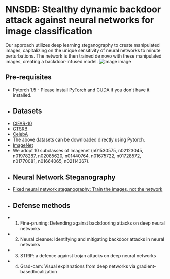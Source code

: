 # NNSDB: Stealthy dynamic backdoor attack against neural networks for image classification
Our approach utilizes deep learning steganography to create manipulated images, capitalizing on the unique sensitivity of neural networks to minute perturbations. The network is then trained de novo with these manipulated images, creating a backdoor-infused model. 
![Image image](https://github.com/DLAIResearch/NNSDB/NNSDB.jpg)
<br/>
## Pre-requisites
- Pytorch 1.5 - Please install [PyTorch](https://pytorch.org/get-started/locally/) and CUDA if you don't have it installed.
- ## Datasets
- [CIFAR-10](http://www.cs.toronto.edu/~kriz/cifar.html)
- [GTSRB](https://benchmark.ini.rub.de/)
- [CelebA](https://mmlab.ie.cuhk.edu.hk/projects/CelebA.html)
- The above datasets can be downloaded directly using Pytorch.
- [ImageNet](https://www.image-net.org/download.php)
- We adopt 10 subclasses of Imagenet (n01530575, n02123045, n01978287, n02085620, n01440764, n01675722, n01728572, n01770081, n01664065, n02114367).
- ## Neural Network Steganography
-  [Fixed neural network steganography: Train the images, not the network](https://github.com/varshakishore/FNNS)
- ## Defense methods
- 1. Fine-pruning: Defending against backdooring attacks on deep neural networks
- 2. Neural cleanse: Identifying and mitigating backdoor attacks in neural networks
- 3. STRIP: a defence against trojan attacks on deep neural networks
- 4. Grad-cam: Visual explanations from deep networks via gradient-basedlocalization
<br>
